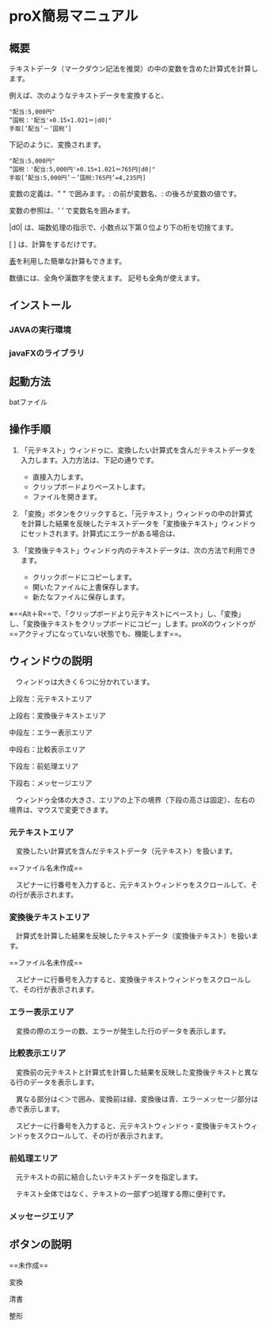 # proX簡易マニュアル

## 概要

テキストデータ（マークダウン記法を推奨）の中の変数を含めた計算式を計算します。

例えば、次のようなテキストデータを変換すると、

```
"配当:5,000円"
”国税：'配当'×0.15×1.021＝|d0|"
手取[’配当’－’国税’]
```

下記のように、変換されます。

```
"配当:5,000円"
”国税：'配当:5,000円'×0.15×1.021＝765円|d0|"
手取[’配当:5,000円’－’国税:765円’=4,235円]
```

変数の定義は、" " で囲みます。: の前が変数名、: の後ろが変数の値です。

変数の参照は、' ' で変数名を囲みます。

|d0| は、端数処理の指示で、小数点以下第０位より下の桁を切捨てます。

[ ] は、計算をするだけです。

[表](https://github.com/sue-tax/proX2#表変数)を利用した簡単な計算もできます。

数値には、全角や漢数字を使えます。 記号も全角が使えます。

## インストール

### JAVAの実行環境

### javaFXのライブラリ

## 起動方法

batファイル

## 操作手順

1. 「元テキスト」ウィンドゥに、変換したい計算式を含んだテキストデータを入力します。入力方法は、下記の通りです。
    - 直接入力します。
    - クリップボードよりペーストします。
    - ファイルを開きます。
2. 「変換」ボタンをクリックすると、「元テキスト」ウィンドゥの中の計算式を計算した結果を反映したテキストデータを「変換後テキスト」ウィンドゥにセットされます。計算式にエラーがある場合は、

3. 「変換後テキスト」ウィンドゥ内のテキストデータは、次の方法で利用できます。
    - クリックボードにコピーします。
    - 開いたファイルに上書保存します。
    - 新たなファイルに保存します。

※==Alt＋R==で、「クリップボードより元テキストにペースト」し、「変換」し、「変換後テキストをクリップボードにコピー」します。proXのウィンドゥが==アクティブになっていない状態でも、機能します==。

## ウィンドウの説明

　ウィンドゥは大きく６つに分かれています。

上段左：元テキストエリア

上段右：変換後テキストエリア

中段左：エラー表示エリア

中段右：比較表示エリア

下段左：前処理エリア

下段右：メッセージエリア

　ウィンドゥ全体の大きさ、エリアの上下の境界（下段の高さは固定）、左右の境界は、マウスで変更できます。

### 元テキストエリア

　変換したい計算式を含んだテキストデータ（元テキスト）を扱います。

==ファイル名未作成==

　スピナーに行番号を入力すると、元テキストウィンドゥをスクロールして、その行が表示されます。

### 変換後テキストエリア

　計算式を計算した結果を反映したテキストデータ（変換後テキスト）を扱います。

==ファイル名未作成==

　スピナーに行番号を入力すると、変換後テキストウィンドゥをスクロールして、その行が表示されます。

### エラー表示エリア

　変換の際のエラーの数、エラーが発生した行のデータを表示します。

### 比較表示エリア

　変換前の元テキストと計算式を計算した結果を反映した変換後テキストと異なる行のデータを表示します。

　異なる部分は＜＞で囲み、変換前は緑、変換後は青、エラーメッセージ部分は赤で表示します。

　スピナーに行番号を入力すると、元テキストウィンドゥ・変換後テキストウィンドゥをスクロールして、その行が表示されます。

### 前処理エリア

　元テキストの前に結合したいテキストデータを指定します。

　テキスト全体ではなく、テキストの一部ずつ処理する際に便利です。

### メッセージエリア

## ボタンの説明

==未作成==

変換

清書

整形
